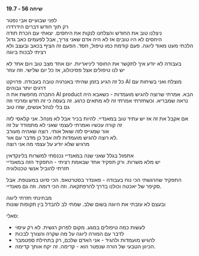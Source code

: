 **שיחה 56 \- 19.7**

לפני שבועיים אבי נפטר  
רק תוך חודש דברים הידרדרו  
ניצלנו טוב את החודש והצלחנו לנקות את היחסים. יצאתי עם הכרת תודה  
היחסים לא היו טובים אז לא היה אדם שאני צריך, אבל לפעמים כאב גדול  
הלכתי מעט מאוד ליוגה. פעם קודמת כמו טיפול, חסד. הפעם זה הציף בכאב ובעצב ולא רציתי לבכות ביוגה

בעבודה לא יודע איך לתקשר את החוסר ליניאריות. יום אחד מצב טוב ויום אחד לא  
יש לנו טיפולים אצל פסיכולוג, אז כל יום שלישי. וזה עוזר

כל זה הגיע בזמן שהיתי באנרגיה טובה בעבודה. פרויקט AI מוצלח ואני בשיחות עם דרגים יותר גבוהים  
החברה מחפשת את ה AI product הבא. אמרתי שרוצה להגיש מועמדות \- כשאבא היה נראה שמבריא. וכשחזרתי אמרתי זה לא מתאים כרגע. זה בעסה כי זה חדש ומרכזי וזה גם בלי לנהל אנשים, שזה טוב

אם אקבל את זה אז יש עתיד טוב במאנדיי. להיות בכיר אבל לא מנהל. אני קלאסי לזה   
זה קורה עכשיו ואמרתי לעצמי שאני לא מתמודד על זה  
אור שמגייס לזה שואל אותי. רוצה שאהיה מעורב  
לא רוצה להגיש מועמדות לזה אבל כן מדבר עם אור.   
מרגיש שלא יודע על עצמי מה אני רוצה

אתמול בגלל שאני שנה במאנדיי נכנסתי למשרות בלינקדאין  
יש מלא משרות. ורק תפקיד אחד שבאמת רציתי \- התפקיד הזה במאנדיי  
חזרתי להוביל אנשי טכנולוגיה

התפקיד שהרגשתי הכי נוח בעבודה \- פאונדר בסטרטאפ. הכי סיוט במעטפת. אבל סקיפר של יאכטה וכולנו בדרך להרפתקאה. וזה הכי דומה. וזה גם מאנדיי. 

מבחינתי חזרתי ליוגה  
ובעצם לא עזבתי את היוגה בשום שלב. שמתי לב להבדל בין תקופות שונות

סאלי: 

* לעשות כמה טיפולים במגע. מקום לפרוק רגשית. לא רק עיסוי  
* לדבר עם המורה ליוגה על מה שקרה והצורך לבכות  
* להגיש מועמדות ולהגיד \- אני האדם שלכם, רק בתחילת ספטמבר  
* הכיוון הטבעי של הורה שנפטר הוא \- קדימה. זה יקח אותך קדימה. 

